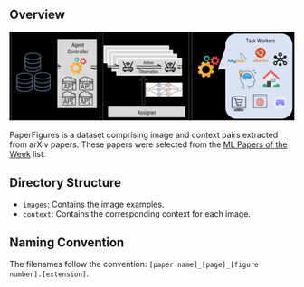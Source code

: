 
## Overview
![Example](images/2308.03688_20_0.png "Figures from Papers")

PaperFigures is a dataset comprising image and context pairs extracted from arXiv papers. These papers were selected from the [ML Papers of the Week](https://github.com/dair-ai/ML-Papers-of-the-Week/blob/main/README.md?plain=1) list.

## Directory Structure

- `images`: Contains the image examples.
- `context`: Contains the corresponding context for each image.

## Naming Convention

The filenames follow the convention: `[paper name]_[page]_[figure number].[extension]`.
